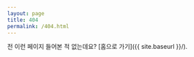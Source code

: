 ```yaml
---
layout: page
title: 404
permalink: /404.html
---
```


전 이런 페이지 들어본 적 없는데요? [홈으로 가기]({{ site.baseurl }}/).
